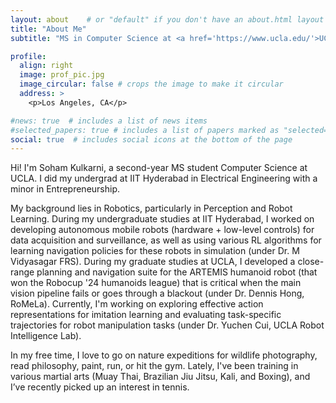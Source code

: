 ```yaml
---
layout: about    # or "default" if you don't have an about.html layout
title: "About Me"
subtitle: "MS in Computer Science at <a href='https://www.ucla.edu/'>UCLA</a>."

profile:
  align: right
  image: prof_pic.jpg
  image_circular: false # crops the image to make it circular
  address: >
    <p>Los Angeles, CA</p>

#news: true  # includes a list of news items
#selected_papers: true # includes a list of papers marked as "selected={true}"
social: true  # includes social icons at the bottom of the page
---
```


Hi! I'm Soham Kulkarni, a second-year MS student Computer Science at UCLA. I did my undergrad at IIT Hyderabad in Electrical Engineering with a minor in Entrepreneurship.

My background lies in Robotics, particularly in Perception and Robot Learning. During my undergraduate studies at IIT Hyderabad, I worked on developing autonomous mobile robots (hardware + low-level controls) for data acquisition and surveillance, as well as using various RL algorithms for learning navigation policies for these robots in simulation (under Dr. M Vidyasagar FRS). During my graduate studies at UCLA, I developed a close-range planning and navigation suite for the ARTEMIS humanoid robot (that won the Robocup '24 humanoids league) that is critical when the main vision pipeline fails or goes through a blackout (under Dr. Dennis Hong, RoMeLa). Currently, I'm working on exploring effective action representations for imitation learning and evaluating task-specific trajectories for robot manipulation tasks (under Dr. Yuchen Cui, UCLA Robot Intelligence Lab). 

In my free time, I love to go on nature expeditions for wildlife photography, read philosophy, paint, run, or hit the gym. Lately, I've been training in various martial arts (Muay Thai, Brazilian Jiu Jitsu, Kali, and Boxing), and I’ve recently picked up an interest in tennis.





